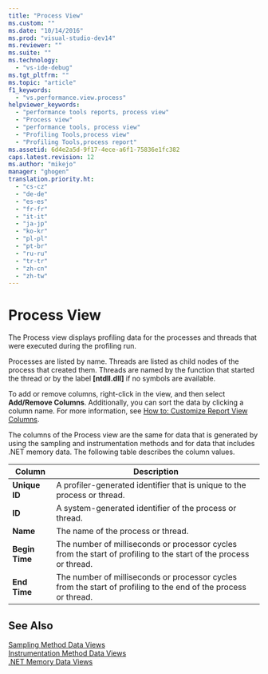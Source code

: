 ```yaml
---
title: "Process View"
ms.custom: ""
ms.date: "10/14/2016"
ms.prod: "visual-studio-dev14"
ms.reviewer: ""
ms.suite: ""
ms.technology: 
  - "vs-ide-debug"
ms.tgt_pltfrm: ""
ms.topic: "article"
f1_keywords: 
  - "vs.performance.view.process"
helpviewer_keywords: 
  - "performance tools reports, process view"
  - "Process view"
  - "performance tools, process view"
  - "Profiling Tools,process view"
  - "Profiling Tools,process report"
ms.assetid: 6d4e2a5d-9f17-4ece-a6f1-75836e1fc382
caps.latest.revision: 12
ms.author: "mikejo"
manager: "ghogen"
translation.priority.ht: 
  - "cs-cz"
  - "de-de"
  - "es-es"
  - "fr-fr"
  - "it-it"
  - "ja-jp"
  - "ko-kr"
  - "pl-pl"
  - "pt-br"
  - "ru-ru"
  - "tr-tr"
  - "zh-cn"
  - "zh-tw"
---
```

# Process View
The Process view displays profiling data for the processes and threads that were executed during the profiling run.  
  
 Processes are listed by name. Threads are listed as child nodes of the process that created them. Threads are named by the function that started the thread or by the label **[ntdll.dll]** if no symbols are available.  
  
 To add or remove columns, right-click in the view, and then select **Add/Remove Columns**. Additionally, you can sort the data by clicking a column name. For more information, see [How to: Customize Report View Columns](../profiling/how-to--customize-report-view-columns.md).  
  
 The columns of the Process view are the same for data that is generated by using the sampling and instrumentation methods and for data that includes .NET memory data. The following table describes the column values.  
  
|Column|Description|  
|------------|-----------------|  
|**Unique ID**|A profiler-generated identifier that is unique to the process or thread.|  
|**ID**|A system-generated identifier of the process or thread.|  
|**Name**|The name of the process or thread.|  
|**Begin Time**|The number of milliseconds or processor cycles from the start of profiling to the start of the process or thread.|  
|**End Time**|The number of milliseconds or processor cycles from the start of profiling to the end of the process or thread.|  
  
## See Also  
 [Sampling Method Data Views](../profiling/profiler-sampling-method-data-views.md)   
 [Instrumentation Method Data Views](../profiling/instrumentation-method-data-views.md)   
 [.NET Memory Data Views](../profiling/.net-memory-data-views.md)